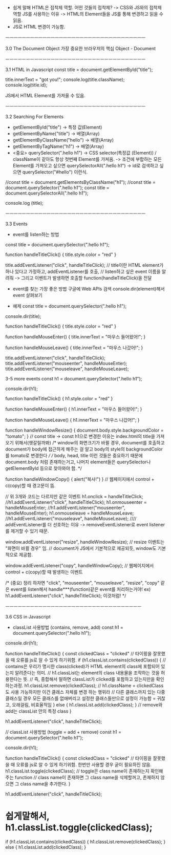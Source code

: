 - 쉽게 말해 HTML은 접착제 역할.
    어떤 것들의 접착제? -> CSS와 JS와의 접착제 역할
    JS를 사용하는 이유 -> HTML의 Element들을 JS를 통해 변경하고 읽을 수 읽음.
- JS로 HTML 변경이 가능함.

ㅡㅡㅡㅡㅡㅡㅡㅡㅡㅡㅡㅡㅡㅡㅡㅡㅡㅡㅡㅡㅡㅡㅡㅡㅡㅡㅡㅡㅡㅡㅡㅡㅡㅡ

3.0 The Document Object
가장 중요한 브라우저의 핵심 Object - Document

ㅡㅡㅡㅡㅡㅡㅡㅡㅡㅡㅡㅡㅡㅡㅡㅡㅡㅡㅡㅡㅡㅡㅡㅡㅡㅡㅡㅡㅡㅡㅡㅡㅡㅡ

3.1 HTML in Javascript
const title = document.getElementById("title");

title.innerText = "got you!";
console.log(title.className);
console.log(title.id);

JS에서 HTML Element를 가져올 수 있음.

ㅡㅡㅡㅡㅡㅡㅡㅡㅡㅡㅡㅡㅡㅡㅡㅡㅡㅡㅡㅡㅡㅡㅡㅡㅡㅡㅡㅡㅡㅡㅡㅡㅡㅡ

3.2 Searching For Elements
 - getElementById("title") -> 특정 값(Element)
 - getElementByName("title") -> 배열(Array)
 - getElementByClassName("hello") -> 배열(Array)
 - getElementByTagName("h1") -> 배열(Array)
 - <중요> querySelector(".hello h1") -> CSS selector(특정값 (Element)) / className이 같아도 항상 첫번쨰 Element를 가져옴.
    -> 조건에 부합하는 모든 Element를 가져오고 싶으면 querySelectorAll(".hello h1")
    -> id로 검색하고 싶으면 querySelector("#hello") 이런식.

//const title = document.getElementsByClassName("h1");
//const title = document.querySelector(".hello h1");
const title = document.querySelectorAll(".hello h1");

console.log (title);

ㅡㅡㅡㅡㅡㅡㅡㅡㅡㅡㅡㅡㅡㅡㅡㅡㅡㅡㅡㅡㅡㅡㅡㅡㅡㅡㅡㅡㅡㅡㅡㅡㅡㅡ

3.3 Events
- event를 listen하는 방법

const title = document.querySelector(".hello h1");

function handleTitleClick() {
   title.style.color = "red"
}

title.addEventListener("click", handleTitleClick);
// title이란 HTML element가 하나 있다고 가정하고, addEventListener를 호출,
// listen하고 싶은 event 이름을 알려줘 -> 그리고 이벤트가 발생하면 호출할 function(handleTitleClick)을 전달


- event를 찾는 가장 좋은 방법
구글에 Web APIs 검색
console.dir(element)해서 event 살펴보기



- 예제
const title = document.querySelector(".hello h1");

console.dir(title);


function handleTitleClick() {
   title.style.color = "red"
}

function handleMouseEnter() {
   title.innerText = "마우스 들어왔어!";
}

function handleMouseLeave() {
   title.innerText = "마우스 나갔어!";
}


title.addEventListener("click", handleTitleClick);
title.addEventListener("mouseenter", handleMouseEnter);
title.addEventListener("mouseleave", handleMouseLeave);






3-5 more events
const h1 = document.querySelector(".hello h1");

console.dir(h1);

function handleTitleClick() {
   h1.style.color = "red"
}

function handleMouseEnter() {
   h1.innerText = "마우스 들어왔어!";
}

function handleMouseLeave() {
   h1.innerText = "마우스 나갔어!";
}

function handleWindowResize() {
   document.body.style.backgroundColor = "tomato";
}
// const title -> const h1으로 변경한 이유는 index.html의 title을 가져오기 위해서(헷갈릴까봐)
/* window의 화면크기가 바뀔 경우, document를 호출하고 document가 body에 
   접근하게 해주는 걸 알고 body의 style의 backgroundColor를 tomato로 변경한다 */
/* body, head, title 이런 것들은 중요하기 때문에 document.body 처럼 존재하는거고, 
   나머지 element들은 querySelector나 getElementById 등으로 찾아와야 함. */

function handleWindowCopy() {
   alert("복사!")
}
// 웹페이지에서 control + c(copy)할 때 경고문이 뜸.


// 위 3개와 코드는 다르지만 같은 이벤트
h1.onclick = handleTitleClick;   //h1.addEventListener("click", handleTitleClick);
h1.onmouseenter = handleMouseEnter;   //h1.addEventListener("mouseenter", handleMouseEnter);
h1.onmouseleave = handleMouseLeave;   //h1.addEventListener("mouseleave", handleMouseLeave);
//// addEventListener를 더 선호하는 이유 -> removeEventListener로 event listener를 제거할 수 있기 때문.

window.addEventListener("resize", handleWindowResize); // resize 이벤트는 "화면이 바뀔 경우" 임.
// document가 JS에서 기본적으로 제공되듯, window도 기본적으로 제공함.

window.addEventListener("copy", handleWindowCopy);
// 웹페이지에서 control + c(copy)할 때 발생하는 이벤트

/* (중요)
   정리 하자면 "click", "mouseenter", "mouseleave", "resize", "copy" 같은 event를 
   listen해서 handle***(function)같은 event를 처리하는거야! 
   ex) h1.addEventListener("click", handleTitleClick); 이것처럼!
*/

ㅡㅡㅡㅡㅡㅡㅡㅡㅡㅡㅡㅡㅡㅡㅡㅡㅡㅡㅡㅡㅡㅡㅡㅡㅡㅡㅡㅡㅡㅡㅡㅡㅡ

3.6 CSS in Javascript


- classList 사용방법 (contains, remove, add)
const h1 = document.querySelector(".hello h1");

console.dir(h1);

function handleTitleClick() {
   const clickedClass = "clicked" // 타이핑을 잘못했을 때 오류를 js로 알 수 있게 하기위함.
   if (h1.classList.contains(clickedClass)) { 
      // contains은 우리가 명시한 class(clicked)가 HTML element의 class에 포함되어 있는지 알려준다는 의미.
      // h1.classList는 element의 class 내용물을 조작하는 것을 허용한다는 뜻.
      // 즉, 종합해서 말하면 classList가 clicked를 포함하고 있는지만을 확인하는과정.
      h1.classList.remove(clickedClass); 
      // h1.className = clickedClass 도 사용 가능하지만 이건 클래스 자체를 변경 하는 행위라 
      // 다른 클래스까지 있는 다중클래스일 경우 모든 클래스를 없애버리고 설정한 클래스들만으로 설정이 가능함 = 귀찮고, 오래걸림, 비효율적임
   } else {
      h1.classList.add(clickedClass);
   }
   // remove와 add는 classList 안의 특정 class
}

h1.addEventListener("click", handleTitleClick);




// classList 사용방법 (toggle = add + remove) 
const h1 = document.querySelector(".hello h1");

console.dir(h1);

function handleTitleClick() {
   const clickedClass = "clicked" 
   // 타이핑을 잘못했을 때 오류를 js로 알 수 있게 하기위함. 한번만 사용할 경우 굳이 필요하진 않음.
   h1.classList.toggle(clickedClass);
   // toggle은 class name이 존재하는지 확인해주는 function
   // class name이 존재하면 그 class name을 삭제할꺼고, 존재하지 않으면 그 class name을 추가한다.
}

h1.addEventListener("click", handleTitleClick);



쉽게말해서,
h1.classList.toggle(clickedClass);
=============================
if (h1.classList.contains(clickedClass)) { 
      h1.classList.remove(clickedClass); 
   } else {
      h1.classList.add(clickedClass);
   }